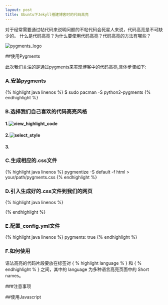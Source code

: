 ```yaml
---
layout: post
title: Ubuntu下Jekyll搭建博客时的代码高亮 
---
```


对于经常需要通过帖代码来说明问题的不帖代码会死星人来说，代码高亮是不可缺少的。
什么是代码高亮？为什么要使用代码高亮？代码高亮的方法有哪些？




![pygments_logo](http://start.ubuntu.com/12.04/sprite.pn)

##使用Pygments


此次我们关注的是通过pygments来实现博客中的代码高亮,具体步骤如下:

###	          A.安装pygments

{% highlight java linenos %}
$ sudo pacman -S python2-pygments
{% endhighlight %}

###	B.选择我们自己喜欢的代码高亮风格

####   1.![view_highlight_code ](http://image15-c.poco.cn/mypoco/myphoto/20130909/21/17406896920130909211221042.png)
####   2.![select_style](http://image15-c.poco.cn/mypoco/myphoto/20130909/21/17406896920130909211154085.png)
####   3.


### C.生成相应的.css文件

{% highlight java linenos %}
pygmentize -S default -f html > your/path/pygments.css
{% endhighlight %}

### D.引入生成好的.css文件到我们的网页

{% highlight java linenos %}
<link rel="stylesheet" href="/your/path/pygments.css">
{% endhighlight %}

### E.配置_config.yml文件

{% highlight java linenos %}
pygments: true
{% endhighlight %}

### F.如何使用

语法高亮的代码片段要放在标签对 \{ % highlight language % \} 和 \{ % endhighlight % \} 之间，其中的 language 为多种语言高亮页面中的 Short names。

###注意事项


##使用Javascript


